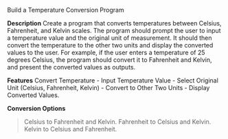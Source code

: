 Build a Temperature Conversion Program

**Description**
Create a program that converts temperatures between Celsius, Fahrenheit, and Kelvin scales. The program should prompt the user to input a temperature value and the original unit of measurement. It should then convert the temperature to the other two units and display the converted values to the user. For example, if the user enters a temperature of 25 degrees Celsius, the program should convert it to Fahrenheit and Kelvin, and present the converted values as outputs.

**Features**
Convert Temperature - Input Temperature Value - Select Original Unit (Celsius, Fahrenheit, Kelvin) - Convert to Other Two Units - Display Converted Values.

**Conversion Options**

>  Celsius to Fahrenheit and Kelvin.
>  Fahrenheit to Celsius and Kelvin.
>  Kelvin to Celsius and Fahrenheit.
